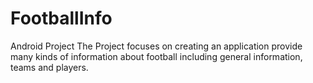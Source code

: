 # FootballInfo
Android Project 
The Project focuses on creating an application provide many kinds of information about football including general information, teams and players.
